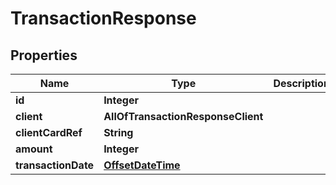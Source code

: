 # TransactionResponse

## Properties
Name | Type | Description | Notes
------------ | ------------- | ------------- | -------------
**id** | **Integer** |  |  [optional]
**client** | **AllOfTransactionResponseClient** |  |  [optional]
**clientCardRef** | **String** |  |  [optional]
**amount** | **Integer** |  |  [optional]
**transactionDate** | [**OffsetDateTime**](OffsetDateTime.md) |  |  [optional]
